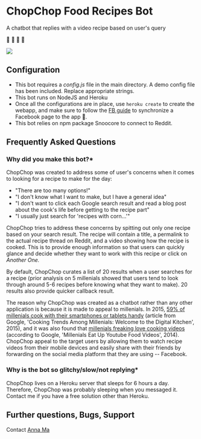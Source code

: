 # ChopChop Food Recipes Bot
A chatbot that replies with a video recipe based on user's query

🍕 🍌 🍙 🍱

![](https://media.giphy.com/media/l4FGzZecuUtocXcnm/giphy.gif)

## Configuration
- This bot requires a _config.js_ file in the main directory. A demo config file has been included. Replace appropriate strings.
- This bot runs on NodeJS and Heroku
- Once all the configurations are in place, use `heroku create` to create the webapp, and make sure to follow the [FB guide](https://developers.facebook.com/docs/messenger-platform) to synchronize a Facebook page to the app 🍟.
- This bot relies on npm package Snoocore to connect to Reddit. 

## Frequently Asked Questions
### Why did you make this bot?*
ChopChop was created to address some of user's concerns when it comes to looking for a recipe to make for the day:
- "There are too many options!"
- "I don't know what I want to make, but I have a general idea"
- "I don't want to click each Google search result and read a blog post about the cook's life before getting to the recipe part"
- "I usually just search for 'recipes with corn...'"

ChopChop tries to address these concerns by spitting out only one recipe based on your search result. The recipe will contain a title, a permalink to the actual recipe thread on Reddit, and a video showing how the recipe is cooked. This is to provide enough information so that users can quickly glance and decide whether they want to work with this recipe or click on _Another One._ 

By default, ChopChop curates a list of 20 results when a user searches for a recipe (prior analysis on 5 millenials showed that users tend to look through around 5-6 recipes before knowing what they want to make). 20 results also provide quicker callback result.

The reason why ChopChop was created as a chatbot rather than any other application is because it is made to appeal to millenials. In 2015, [59% of millenials cook with their smartphones or tablets handy](https://www.thinkwithgoogle.com/articles/cooking-trends-among-millennials.html) (article from Google, 'Cooking Trends Among Millenials: Welcome to the Digital Kitchen', 2015), and it was also found that [millenials freaking love cooking videos](https://www.thinkwithgoogle.com/articles/millennials-eat-up-youtube-food-videos.html) (according to Google, 'Millenials Eat Up Youtube Food Videos', 2014). ChopChop appeal to the target users by allowing them to watch recipe videos from their mobile devices and easily share with their friends by forwarding on the social media platform that they are using -- Facebook.

### Why is the bot so glitchy/slow/not replying*
ChopChop lives on a Heroku server that sleeps for 6 hours a day. Therefore, ChopChop was probably sleeping when you messaged it. Contact me if you have a free solution other than Heroku.

## Further questions, Bugs, Support
Contact [Anna Ma](https://github.com/annuhma)

